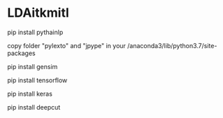 # LDAitkmitl

pip install pythainlp

copy folder "pylexto" and "jpype" in your /anaconda3/lib/python3.7/site-packages

pip install gensim

pip install tensorflow

pip install keras

pip install deepcut
